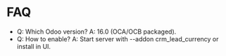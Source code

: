# FAQ

- Q: Which Odoo version? A: 16.0 (OCA/OCB packaged).
- Q: How to enable? A: Start server with --addon crm_lead_currency or install in UI.
